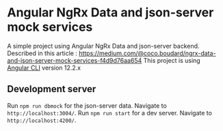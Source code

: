 # Angular NgRx Data and json-server mock services

A simple project using Angular NgRx Data and json-server backend.
Described in this article : https://medium.com/@coco.boudard/ngrx-data-and-json-server-mock-services-f4d9d76aa654
This project is using [Angular CLI](https://github.com/angular/angular-cli) version 12.2.x

## Development server

Run `npm run dbmock` for the json-server data. Navigate to `http://localhost:3004/`.
Run `npm run start` for a dev server. Navigate to `http://localhost:4200/`.

